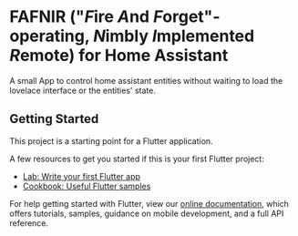 # FAFNIR ("*F*ire *A*nd *F*orget"-operating, *N*imbly *I*mplemented *R*emote) for Home Assistant

A small App to control home assistant entities without waiting to load the lovelace interface or
the entities' state.

## Getting Started

This project is a starting point for a Flutter application.

A few resources to get you started if this is your first Flutter project:

- [Lab: Write your first Flutter app](https://flutter.dev/docs/get-started/codelab)
- [Cookbook: Useful Flutter samples](https://flutter.dev/docs/cookbook)

For help getting started with Flutter, view our
[online documentation](https://flutter.dev/docs), which offers tutorials,
samples, guidance on mobile development, and a full API reference.
